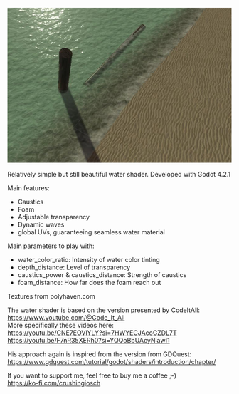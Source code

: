 ![Alt text](screenshot.png?raw=true "Shader Preview")

Relatively simple but still beautiful water shader. 
Developed with Godot 4.2.1

Main features:
 - Caustics
 - Foam
 - Adjustable transparency
 - Dynamic waves
 - global UVs, guaranteeing seamless water material


Main parameters to play with:
 - water_color_ratio: Intensity of water color tinting
 - depth_distance: Level of transparency
 - caustics_power & caustics_distance: Strength of caustics
 - foam_distance: How far does the foam reach out


Textures from polyhaven.com


The water shader is based on the version presented by CodeItAll:
<br>https://www.youtube.com/@Code_It_All
<br>More specifically these videos here:
<br>https://youtu.be/CNE7EOVlYLY?si=7HWYECJAcoCZDL7T
<br>https://youtu.be/F7nR35XERh0?si=YQQoBbUAcyNlawI1

His approach again is inspired from the version from GDQuest:
https://www.gdquest.com/tutorial/godot/shaders/introduction/chapter/


If you want to support me, feel free to buy me a coffee ;-)
<br> https://ko-fi.com/crushingjosch
